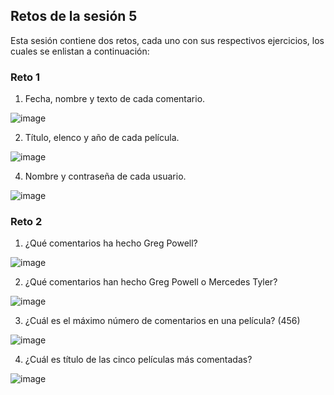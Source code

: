 ## Retos de la sesión 5

Esta sesión contiene dos retos, cada uno con sus respectivos ejercicios, los cuales se enlistan a continuación:
### Reto 1
 1. Fecha, nombre y texto de cada comentario.

![image](https://github.com/LIZZETHGOMEZ/BEDU-Santander-2021/blob/main/Introduccion%20a%20Bases%20de%20Datos/sesion_5/retos_sesion_5/reto_1_comments.PNG)

 2. Título, elenco y año de cada película.

![image](https://github.com/LIZZETHGOMEZ/BEDU-Santander-2021/blob/main/Introduccion%20a%20Bases%20de%20Datos/sesion_5/retos_sesion_5/reto_1_movies.PNG)

 4. Nombre y contraseña de cada usuario.

![image](https://github.com/LIZZETHGOMEZ/BEDU-Santander-2021/blob/main/Introduccion%20a%20Bases%20de%20Datos/sesion_5/retos_sesion_5/reto_1_users.PNG)

### Reto 2
1. ¿Qué comentarios ha hecho Greg Powell?

![image](https://github.com/LIZZETHGOMEZ/BEDU-Santander-2021/blob/main/Introduccion%20a%20Bases%20de%20Datos/sesion_5/retos_sesion_5/reto_2_ejercicio_1.PNG)

2. ¿Qué comentarios han hecho Greg Powell o Mercedes Tyler?

![image](https://github.com/LIZZETHGOMEZ/BEDU-Santander-2021/blob/main/Introduccion%20a%20Bases%20de%20Datos/sesion_5/retos_sesion_5/reto_2_ejercicio_2.PNG)

3. ¿Cuál es el máximo número de comentarios en una película? (456)

![image](https://github.com/LIZZETHGOMEZ/BEDU-Santander-2021/blob/main/Introduccion%20a%20Bases%20de%20Datos/sesion_5/retos_sesion_5/reto_2_ejercicio_3.PNG)

4. ¿Cuál es título de las cinco películas más comentadas?

![image](https://github.com/LIZZETHGOMEZ/BEDU-Santander-2021/blob/main/Introduccion%20a%20Bases%20de%20Datos/sesion_5/retos_sesion_5/reto_2_ejercicio_4.PNG)
